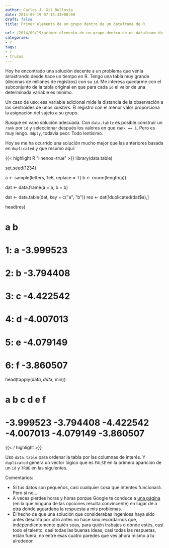 ```yaml
---
author: Carlos J. Gil Bellosta
date: 2014-09-19 07:13:31+00:00
draft: false
title: Primer elemento de un grupo dentro de un dataframe de R

url: /2014/09/19/primer-elemento-de-un-grupo-dentro-de-un-dataframe-de-r/
categories:
- r
tags:
- r
- trucos
---
```


Hoy he encontrado una solución decente a un problema que venía arrastrando desde hace un tiempo en R. Tengo una tabla muy grande (decenas de millones de registros) con su `id`. Me interesa quedarme con el subconjunto de la tabla original en que para cada `id` el valor de una determinada variable es mínimo.

Un caso de uso: esa variable adicional mide la distancia de la observación a los centroides de unos _clústers_. El registro con el menor valor proporciona la asignación del sujeto a su grupo.

Busqué en vano solución adecuada. Con `data.table` es posible construir un `rank` por `id` y seleccionar después los valores en que `rank == 1`. Pero es muy lengo. `ddply`, todavía peor. Todo lentísimo.

Hoy se me ha ocurrido una solución mucho mejor que las anteriores basada en `duplicated` y que resumo aquí:

{{< highlight R "linenos=true" >}}
library(data.table)

set.seed(1234)

a <- sample(letters, 1e6, replace = T)
b <- rnorm(length(a))

dat <- data.frame(a = a, b = b)

dat <- data.table(dat, key = c("a", "b"))
res <- dat[!duplicated(dat$a),]

head(res)
# a         b
# 1: a -3.999523
# 2: b -3.794408
# 3: c -4.422542
# 4: d -4.007013
# 5: e -4.079149
# 6: f -3.860507

head(tapply(dat$b, dat$a, min))
# a         b         c         d         e         f
# -3.999523 -3.794408 -4.422542 -4.007013 -4.079149 -3.860507
{{< / highlight >}}

Uso `data.table` para ordenar la tabla por las columnas de interés. Y `duplicated` genera un vector lógico que es `FALSE` en la primera aparición de un `id` y `TRUE` en las siguientes.

Comentarios:

* Si tus datos son pequeños, casi cualquier cosa que intentes funcionará. Pero si no,...
* A veces pierdes horas y horas porque Google te conduce a [una página](http://stats.stackexchange.com/questions/7884/fast-ways-in-r-to-get-the-first-row-of-a-data-frame-grouped-by-an-identifier) (en la que ninguna de las opciones resulta convincente) en lugar de a [otra](http://stackoverflow.com/questions/13279582/select-only-the-first-rows-for-each-unique-value-of-a-column-in-r) donde aguardaba la respuesta a mis problemas.
* El hecho de que una solución que considerabas ingeniosa haya sido antes descrita por otro antes no hace sino recordarnos que, independientemente quién seas, para quién trabajes o dónde estés, casi todo el talento, casi todas las buenas ideas, casi todas las respuetas, están fuera, no entre esas cuatro paredes que ves ahora mismo a tu alrededor.

